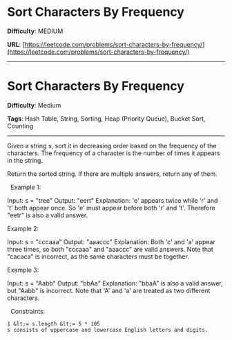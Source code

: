 # Sort Characters By Frequency

**Difficulty**: MEDIUM

**URL**: [https://leetcode.com/problems/sort-characters-by-frequency/](https://leetcode.com/problems/sort-characters-by-frequency/)

---

# Sort Characters By Frequency

**Difficulty**: Medium

**Tags**: Hash Table, String, Sorting, Heap (Priority Queue), Bucket Sort, Counting

---

Given a string s, sort it in decreasing order based on the frequency of the characters. The frequency of a character is the number of times it appears in the string.

Return the sorted string. If there are multiple answers, return any of them.

&nbsp;
Example 1:


Input: s = &quot;tree&quot;
Output: &quot;eert&quot;
Explanation: &#39;e&#39; appears twice while &#39;r&#39; and &#39;t&#39; both appear once.
So &#39;e&#39; must appear before both &#39;r&#39; and &#39;t&#39;. Therefore &quot;eetr&quot; is also a valid answer.


Example 2:


Input: s = &quot;cccaaa&quot;
Output: &quot;aaaccc&quot;
Explanation: Both &#39;c&#39; and &#39;a&#39; appear three times, so both &quot;cccaaa&quot; and &quot;aaaccc&quot; are valid answers.
Note that &quot;cacaca&quot; is incorrect, as the same characters must be together.


Example 3:


Input: s = &quot;Aabb&quot;
Output: &quot;bbAa&quot;
Explanation: &quot;bbaA&quot; is also a valid answer, but &quot;Aabb&quot; is incorrect.
Note that &#39;A&#39; and &#39;a&#39; are treated as two different characters.


&nbsp;
Constraints:


	1 &lt;= s.length &lt;= 5 * 105
	s consists of uppercase and lowercase English letters and digits.




